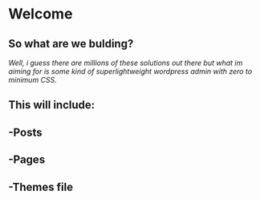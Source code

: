 # Welcome

## So what are we bulding?

*Well, i guess there are millions of these solutions out there but what im aiming for is some kind of superlightweight wordpress admin with zero to minimum CSS.*

## This will include:
## -Posts
## -Pages
## -Themes file
